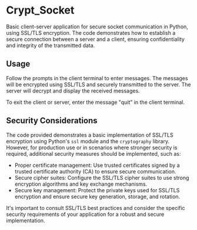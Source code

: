 # Crypt_Socket

Basic client-server application for secure socket communication in Python, using SSL/TLS encryption. The code demonstrates how to establish a secure connection between a server and a client, ensuring confidentiality and integrity of the transmitted data.


## Usage

 Follow the prompts in the client terminal to enter messages. The messages will be encrypted using SSL/TLS and securely transmitted to the server. The server will decrypt and display the received messages.

 To exit the client or server, enter the message "quit" in the client terminal.

## Security Considerations

The code provided demonstrates a basic implementation of SSL/TLS encryption using Python's `ssl` module and the `cryptography` library. However, for production use or in scenarios where stronger security is required, additional security measures should be implemented, such as:

- Proper certificate management: Use trusted certificates signed by a trusted certificate authority (CA) to ensure secure communication.
- Secure cipher suites: Configure the SSL/TLS cipher suites to use strong encryption algorithms and key exchange mechanisms.
- Secure key management: Protect the private keys used for SSL/TLS encryption and ensure secure key generation, storage, and rotation.

It's important to consult SSL/TLS best practices and consider the specific security requirements of your application for a robust and secure implementation.


